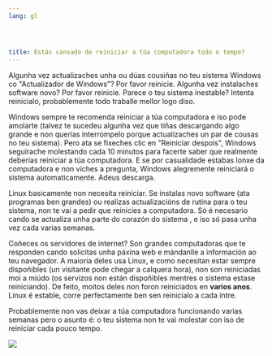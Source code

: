 ```yaml
---
lang: gl




title: Estás cansado de reiniciar a túa computadora todo o tempo?
---
```


Algunha vez actualizaches unha ou dúas cousiñas no teu sistema Windows co "Actualizador de Windows"? Por favor reinicie. Algunha vez instalaches software novo? Por favor reinicie. Parece o teu sistema inestable? Intenta reinicialo, probablemente todo traballe mellor logo diso.

Windows sempre te recomenda reiniciar a túa computadora e iso pode amolarte (talvez te sucedeu algunha vez que tiñas descargando algo grande e non querías interrompelo porque actualizaches un par de cousas no teu sistema). Pero ata se fixeches clic en "Reiniciar despois", Windows seguirache molestando cada 10 minutos para facerte saber que realmente deberías reiniciar a túa computadora. E se por casualidade estabas lonxe da computadora e non viches a pregunta, Windows alegremente reiniciará o sistema automaticamente. Adeus descarga.

Linux basicamente non necesita reiniciar. Se instalas novo software (ata programas ben grandes) ou realizas actualizacións de rutina para o teu sistema, non te vai a pedir que reinicies a computadora. Só é necesario cando se actualiza unha parte do corazón do sistema , e iso só pasa unha vez cada varias semanas.

Coñeces os servidores de internet? Son grandes computadoras que te responden cando solicitas unha páxina web e mándanlle a información ao teu navegador. A maioría deles usa Linux, e como necesitan estar sempre dispoñibles (un visitante pode chegar a calquera hora), non son reiniciadas moi a miúdo (os servizos non están dispoñibles mentres o sistema estase reiniciando). De feito, moitos deles non foron reiniciados en <b>varios anos</b>. Linux é estable, corre perfectamente ben sen reinicialo a cada intre.

Probablemente non vas deixar a túa computadora funcionando varias semanas pero o asunto é: o teu sistema non te vai molestar con iso de reiniciar cada pouco tempo.


<img src="Images/reboot_all_the_time_thumb.png" />




